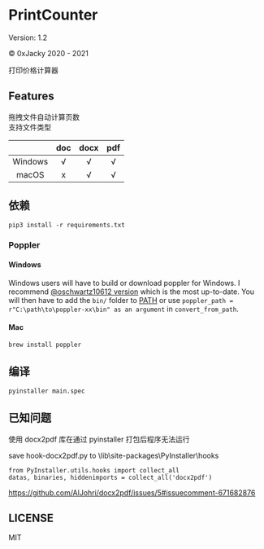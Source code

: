 # PrintCounter
Version: 1.2

© 0xJacky 2020 - 2021

打印价格计算器

## Features
拖拽文件自动计算页数  
支持文件类型

| |doc|docx|pdf|
|:----:|:----:|:----:|:----:|
|Windows|√|√|√|
|macOS|x|√|√|

## 依赖
```
pip3 install -r requirements.txt
```
### Poppler
#### Windows

Windows users will have to build or download poppler for Windows. I recommend [@oschwartz10612 version](https://github.com/oschwartz10612/poppler-windows/releases/) which is the most up-to-date. You will then have to add the `bin/` folder to [PATH](https://www.architectryan.com/2018/03/17/add-to-the-path-on-windows-10/) or use `poppler_path = r"C:\path\to\poppler-xx\bin" as an argument` in `convert_from_path`.

#### Mac
```
brew install poppler
```
## 编译
```
pyinstaller main.spec
```

## 已知问题
使用 docx2pdf 库在通过 pyinstaller 打包后程序无法运行

save hook-docx2pdf.py to \lib\site-packages\PyInstaller\hooks
```
from PyInstaller.utils.hooks import collect_all
datas, binaries, hiddenimports = collect_all('docx2pdf')
```
https://github.com/AlJohri/docx2pdf/issues/5#issuecomment-671682876

## LICENSE
MIT
